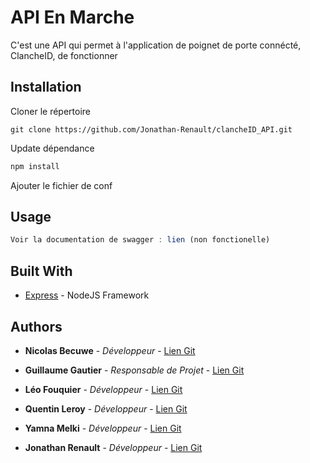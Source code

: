# API En Marche

C'est une API qui permet à l'application de poignet de porte connécté, ClancheID, de fonctionner

## Installation

Cloner le répertoire

```git
git clone https://github.com/Jonathan-Renault/clancheID_API.git
```

Update dépendance

```bash
npm install
```

Ajouter le fichier de conf

## Usage

```js
Voir la documentation de swagger : lien (non fonctionelle)
```

## Built With

* [Express](https://expressjs.com/) - NodeJS Framework

## Authors

* **Nicolas Becuwe** - *Développeur* - [Lien Git](https://github.com/NikoFLK)

* **Guillaume Gautier** - *Responsable de Projet* - [Lien Git](https://github.com/gauthierguillaume)

* **Léo Fouquier** - *Développeur* - [Lien Git](https://github.com/Novaedra)

* **Quentin Leroy** - *Développeur* - [Lien Git](https://github.com/LambdamanDEV)

* **Yamna Melki** - *Développeur* - [Lien Git](https://github.com/Melkibson)

* **Jonathan Renault** - *Développeur* - [Lien Git](https://github.com/Jonathan-Renault)
